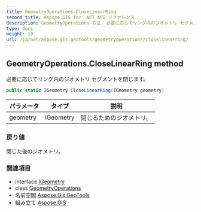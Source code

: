```yaml
---
title: GeometryOperations.CloseLinearRing
second_title: Aspose.GIS for .NET API リファレンス
description: GeometryOperations 方法. 必要に応じてリング内のジオメトリ セグメントを閉じます
type: docs
weight: 10
url: /ja/net/aspose.gis.geotools/geometryoperations/closelinearring/
---
```

## GeometryOperations.CloseLinearRing method

必要に応じてリング内のジオメトリ セグメントを閉じます。

```csharp
public static IGeometry CloseLinearRing(IGeometry geometry)
```

| パラメータ | タイプ | 説明 |
| --- | --- | --- |
| geometry | IGeometry | 閉じるためのジオメトリ。 |

### 戻り値

閉じた後のジオメトリ。

### 関連項目

* interface [IGeometry](../../../aspose.gis.geometries/igeometry/)
* class [GeometryOperations](../)
* 名前空間 [Aspose.Gis.GeoTools](../../geometryoperations/)
* 組み立て [Aspose.GIS](../../../)


